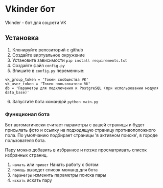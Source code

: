 # Vkinder бот

Vkinder - бот для соцсети VK

## Установка

1. Клонируйте репозиторий с github
2. Создайте виртуальное окружение
3. Установите зависимости `pip install requirements.txt`
4. Создайте файл `config.py`
5. Впишите в `config.py` переменные:
```
vk_group_token = 'Токен сообщества VK'
vk_user_token = 'Токен пользователя VK'
db = 'Параметры для подключения к PostgreSQL (при использовании модуля data_base)'
```
6. Запустите бота командой `python main.py`

### Функционал бота

Бот автоматически считает параметры с вашей страницы и будет присылать фото и ссылку на подходящую страницу противоположного пола.
По умолчанию подбирает страницы 'в активном поиске', в городе пользователя бота.

Пару можно добавить в избранное и позже просматривать список избранных страниц.

1. `начать` или `привет` Начать работу с ботом
2. `помощь` выведет список моманд для бота
3. `параметры` изменить параметры поиска пары
4. `искать` искать пару